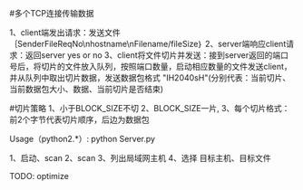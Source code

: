 #多个TCP连接传输数据

1、client端发出请求：发送文件｛SenderFileReqNo\nhostname\nFilename/fileSize｝
2、server端响应client请求：返回server yes or no
3、client将文件切片并发送：接到server返回的端口号后，将切片的文件放入队列，按照端口数量，启动相应数量的文件发送client，并从队列中取出切片数据，发送数据包格式 "IH2040sH"(分别代表：当前切片、当前数据包大小、数据、当前切片是否结束)


#切片策略
1、小于BLOCK_SIZE不切
2、BLOCK_SIZE一片,
3、每个切片格式：前2个字节代表切片顺序，后边为数据包


Usage（python2.*）:
	python Server.py


1、启动、scan
2、scan
3、列出局域网主机
4、选择 目标主机、目标文件

TODO: optimize